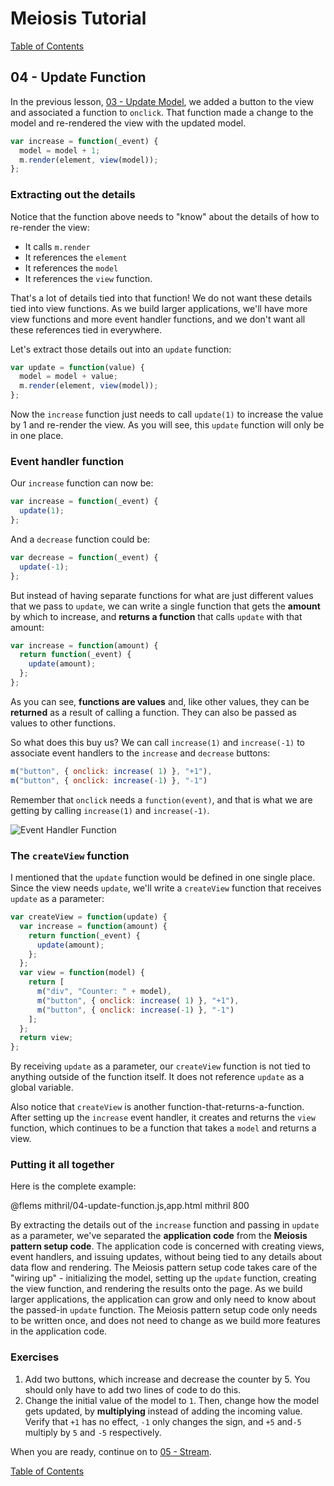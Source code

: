 # Meiosis Tutorial

[Table of Contents](toc.html)

## 04 - Update Function

In the previous lesson, [03 - Update Model](03-update-model-mithril.html), we added a button
to the view and associated a function to `onclick`. That function made a change to the model
and re-rendered the view with the updated model.

```js
var increase = function(_event) {
  model = model + 1;
  m.render(element, view(model));
};
```

### Extracting out the details

Notice that the function above needs to "know" about the details of how to re-render the view:

- It calls `m.render`
- It references the `element`
- It references the `model`
- It references the `view` function.

That's a lot of details tied into that function! We do not want these details tied into view
functions. As we build larger applications, we'll have more view functions and more event
handler functions, and we don't want all these references tied in everywhere.

Let's extract those details out into an `update` function:

```js
var update = function(value) {
  model = model + value;
  m.render(element, view(model));
};
```

Now the `increase` function just needs to call `update(1)` to increase the value by 1 and re-render
the view. As you will see, this `update` function will only be in one place.

### Event handler function

Our `increase` function can now be:

```js
var increase = function(_event) {
  update(1);
};
```

And a `decrease` function could be:

```js
var decrease = function(_event) {
  update(-1);
};
```

But instead of having separate functions for what are just different values that we pass to
`update`, we can write a single function that gets the **amount** by which to increase, and
**returns a function** that calls `update` with that amount:

```js
var increase = function(amount) {
  return function(_event) {
    update(amount);
  };
};
```

As you can see, **functions are values** and, like other values, they can be **returned** as a
result of calling a function. They can also be passed as values to other functions.

So what does this buy us? We can call `increase(1)` and `increase(-1)` to associate event handlers
to the `increase` and `decrease` buttons:

```js
m("button", { onclick: increase( 1) }, "+1"),
m("button", { onclick: increase(-1) }, "-1")
```

Remember that `onclick` needs a `function(event)`, and that is what we are getting by calling
`increase(1)` and `increase(-1)`.

![Event Handler Function](04-update-function-01.svg)

### The `createView` function

I mentioned that the `update` function would be defined in one single place. Since the view
needs `update`, we'll write a `createView` function that receives `update` as a parameter:

```js
var createView = function(update) {
  var increase = function(amount) {
    return function(_event) {
      update(amount);
    };
  };
  var view = function(model) {
    return [
      m("div", "Counter: " + model),
      m("button", { onclick: increase( 1) }, "+1"),
      m("button", { onclick: increase(-1) }, "-1")
    ];
  };
  return view;
};
```

By receiving `update` as a parameter, our `createView` function is not tied to anything outside of
the function itself. It does not reference `update` as a global variable.

Also notice that `createView` is another function-that-returns-a-function. After setting up the
`increase` event handler, it creates and returns the `view` function, which continues to be a
function that takes a `model` and returns a view.

### Putting it all together

Here is the complete example:

@flems mithril/04-update-function.js,app.html mithril 800

By extracting the details out of the `increase` function and passing in `update` as a parameter,
we've separated the **application code** from the **Meiosis pattern setup code**. The
application code is concerned with creating views, event handlers, and issuing updates, without
being tied to any details about data flow and rendering. The Meiosis pattern setup code takes care
of the "wiring up" - initializing the model, setting up the `update` function, creating the view
function, and rendering the results onto the page. As we build larger applications, the application
can grow and only need to know about the passed-in `update` function. The Meiosis pattern setup
code only needs to be written once, and does not need to change as we build more features in the
application code.

### Exercises

1. Add two buttons, which increase and decrease the counter by 5. You should only have to add
two lines of code to do this.
1. Change the initial value of the model to `1`. Then, change how the model gets updated, by
**multiplying** instead of adding the incoming value. Verify that `+1` has no effect, `-1`
only changes the sign, and `+5` and`-5` multiply by `5` and `-5` respectively.

When you are ready, continue on to [05 - Stream](05-stream-mithril.html).

[Table of Contents](toc.html)
